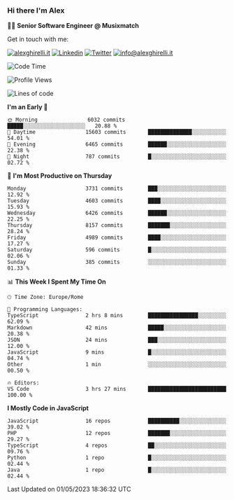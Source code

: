 ### Hi there I'm Alex

👨‍💻 __Senior Software Engineer @ Musixmatch__

Get in touch with me:

[![alexghirelli.it](https://img.shields.io/static/v1?label=alexghirelli.it&message=%20&color=red&logo=&style=flat-square&logoColor=white)](https://www.alexghirelli.it/)
[![Linkedin](https://img.shields.io/static/v1?label=Linkedin&message=%20&color=blue&logo=Linkedin&style=flat-square&logoColor=white)](https://linkedin.com/in/alexghirelli)
[![Twitter](https://img.shields.io/static/v1?label=Twitter&message=%20&color=blue&logo=Twitter&style=flat-square&logoColor=white)](https://twitter.com/alexGhirelli)
[![info@alexghirelli.it](https://img.shields.io/static/v1?label=info@alexghirelli.it&message=%20&color=red&logo=gmail&style=flat-square&logoColor=white)](mailto:info@alexghirelli.it)

<!--START_SECTION:waka-->
![Code Time](http://img.shields.io/badge/Code%20Time-7%2C444%20hrs%2020%20mins-blue)

![Profile Views](http://img.shields.io/badge/Profile%20Views-0-blue)

![Lines of code](https://img.shields.io/badge/From%20Hello%20World%20I%27ve%20Written-39.0%20million%20lines%20of%20code-blue)

**I'm an Early 🐤** 

```text
🌞 Morning                6032 commits        █████░░░░░░░░░░░░░░░░░░░░   20.88 % 
🌆 Daytime                15603 commits       ██████████████░░░░░░░░░░░   54.01 % 
🌃 Evening                6465 commits        ██████░░░░░░░░░░░░░░░░░░░   22.38 % 
🌙 Night                  787 commits         █░░░░░░░░░░░░░░░░░░░░░░░░   02.72 % 
```
📅 **I'm Most Productive on Thursday** 

```text
Monday                   3731 commits        ███░░░░░░░░░░░░░░░░░░░░░░   12.92 % 
Tuesday                  4603 commits        ████░░░░░░░░░░░░░░░░░░░░░   15.93 % 
Wednesday                6426 commits        ██████░░░░░░░░░░░░░░░░░░░   22.25 % 
Thursday                 8157 commits        ███████░░░░░░░░░░░░░░░░░░   28.24 % 
Friday                   4989 commits        ████░░░░░░░░░░░░░░░░░░░░░   17.27 % 
Saturday                 596 commits         █░░░░░░░░░░░░░░░░░░░░░░░░   02.06 % 
Sunday                   385 commits         ░░░░░░░░░░░░░░░░░░░░░░░░░   01.33 % 
```


📊 **This Week I Spent My Time On** 

```text
🕑︎ Time Zone: Europe/Rome

💬 Programming Languages: 
TypeScript               2 hrs 8 mins        ████████████████░░░░░░░░░   62.09 % 
Markdown                 42 mins             █████░░░░░░░░░░░░░░░░░░░░   20.38 % 
JSON                     24 mins             ███░░░░░░░░░░░░░░░░░░░░░░   12.00 % 
JavaScript               9 mins              █░░░░░░░░░░░░░░░░░░░░░░░░   04.74 % 
Other                    1 min               ░░░░░░░░░░░░░░░░░░░░░░░░░   00.50 % 

🔥 Editors: 
VS Code                  3 hrs 27 mins       █████████████████████████   100.00 % 
```

**I Mostly Code in JavaScript** 

```text
JavaScript               16 repos            ██████████░░░░░░░░░░░░░░░   39.02 % 
PHP                      12 repos            ███████░░░░░░░░░░░░░░░░░░   29.27 % 
TypeScript               4 repos             ██░░░░░░░░░░░░░░░░░░░░░░░   09.76 % 
Python                   1 repo              █░░░░░░░░░░░░░░░░░░░░░░░░   02.44 % 
Java                     1 repo              █░░░░░░░░░░░░░░░░░░░░░░░░   02.44 % 
```




 Last Updated on 01/05/2023 18:36:32 UTC
<!--END_SECTION:waka-->
